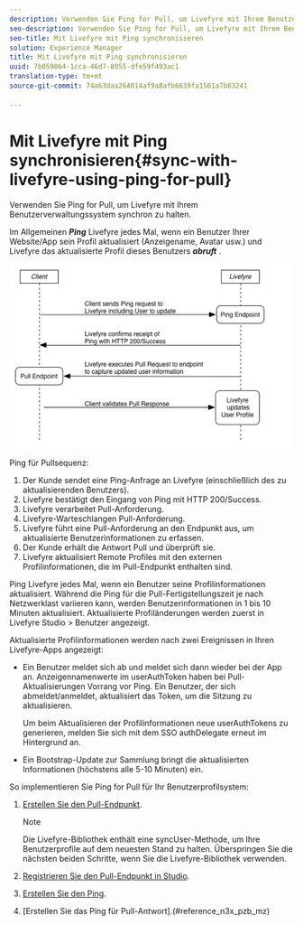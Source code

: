 ```yaml
---
description: Verwenden Sie Ping for Pull, um Livefyre mit Ihrem Benutzerverwaltungssystem synchron zu halten.
seo-description: Verwenden Sie Ping for Pull, um Livefyre mit Ihrem Benutzerverwaltungssystem synchron zu halten.
seo-title: Mit Livefyre mit Ping synchronisieren
solution: Experience Manager
title: Mit Livefyre mit Ping synchronisieren
uuid: 7b059064-1cca-46d7-8055-dfe59f493ac1
translation-type: tm+mt
source-git-commit: 74a63daa264014af9a8afb6639fa1561a7b83241

---
```



# Mit Livefyre mit Ping synchronisieren{#sync-with-livefyre-using-ping-for-pull}

Verwenden Sie Ping for Pull, um Livefyre mit Ihrem Benutzerverwaltungssystem synchron zu halten.

Im Allgemeinen ***Ping*** Livefyre jedes Mal, wenn ein Benutzer Ihrer Website/App sein Profil aktualisiert (Anzeigename, Avatar usw.) und Livefyre das aktualisierte Profil dieses Benutzers ***abruft*** .

![](assets/Ping-for-Pull.png)

Ping für Pullsequenz:

1. Der Kunde sendet eine Ping-Anfrage an Livefyre (einschließlich des zu aktualisierenden Benutzers).
1. Livefyre bestätigt den Eingang von Ping mit HTTP 200/Success.
1. Livefyre verarbeitet Pull-Anforderung.
1. Livefyre-Warteschlangen Pull-Anforderung.
1. Livefyre führt eine Pull-Anforderung an den Endpunkt aus, um aktualisierte Benutzerinformationen zu erfassen.
1. Der Kunde erhält die Antwort Pull und überprüft sie.
1. Livefyre aktualisiert Remote Profiles mit den externen Profilinformationen, die im Pull-Endpunkt enthalten sind.

Ping Livefyre jedes Mal, wenn ein Benutzer seine Profilinformationen aktualisiert. Während die Ping für die Pull-Fertigstellungszeit je nach Netzwerklast variieren kann, werden Benutzerinformationen in 1 bis 10 Minuten aktualisiert. Aktualisierte Profiländerungen werden zuerst in Livefyre Studio &gt; Benutzer angezeigt.

Aktualisierte Profilinformationen werden nach zwei Ereignissen in Ihren Livefyre-Apps angezeigt:

* Ein Benutzer meldet sich ab und meldet sich dann wieder bei der App an. Anzeigennamenwerte im userAuthToken haben bei Pull-Aktualisierungen Vorrang vor Ping. Ein Benutzer, der sich abmeldet/anmeldet, aktualisiert das Token, um die Sitzung zu aktualisieren.

   Um beim Aktualisieren der Profilinformationen neue userAuthTokens zu generieren, melden Sie sich mit dem SSO authDelegate erneut im Hintergrund an.

* Ein Bootstrap-Update zur Sammlung bringt die aktualisierten Informationen (höchstens alle 5-10 Minuten) ein.

So implementieren Sie Ping for Pull für Ihr Benutzerprofilsystem:

1. [Erstellen Sie den Pull-Endpunkt](#t_build_the_pull_endpoint).

   >[!NOTE]
   >
   >Die Livefyre-Bibliothek enthält eine syncUser-Methode, um Ihre Benutzerprofile auf dem neuesten Stand zu halten. Überspringen Sie die nächsten beiden Schritte, wenn Sie die Livefyre-Bibliothek verwenden.

1. [Registrieren Sie den Pull-Endpunkt in Studio](#register_the_endpoint_with_studio).
1. [Erstellen Sie den Ping](#t_build_the_ping).
1. [Erstellen Sie das Ping für Pull-Antwort].(#reference_n3x_pzb_mz)

